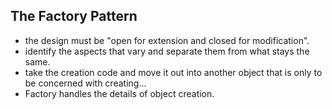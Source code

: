 ## The Factory Pattern
- the design must be "open for extension and closed for modification".
- identify the aspects that vary and separate them from what stays the same.
- take the creation code and move it out into another object that is only to be concerned with creating...
- Factory handles the details of object creation.